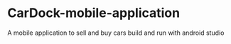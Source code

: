 # CarDock-mobile-application
A mobile application to sell and buy cars
build and run with android studio

